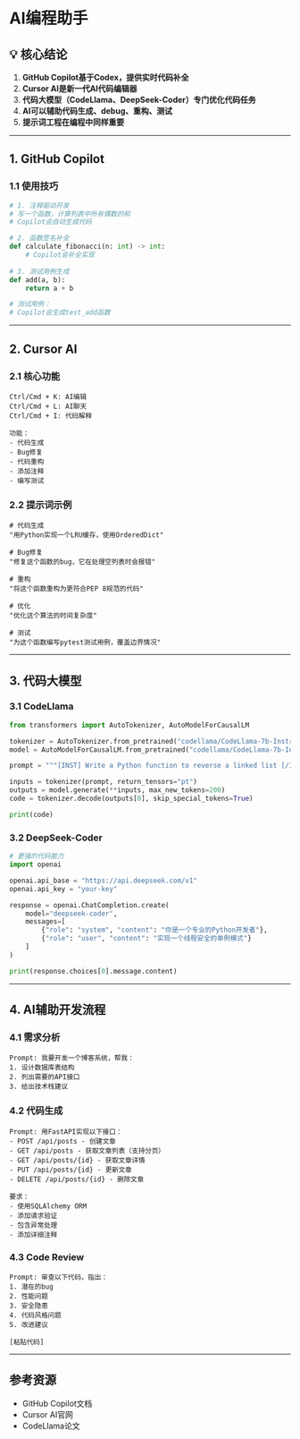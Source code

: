 # AI编程助手

## 💡 核心结论

1. **GitHub Copilot基于Codex，提供实时代码补全**
2. **Cursor AI是新一代AI代码编辑器**
3. **代码大模型（CodeLlama、DeepSeek-Coder）专门优化代码任务**
4. **AI可以辅助代码生成、debug、重构、测试**
5. **提示词工程在编程中同样重要**

---

## 1. GitHub Copilot

### 1.1 使用技巧

```python
# 1. 注释驱动开发
# 写一个函数，计算列表中所有偶数的和
# Copilot会自动生成代码

# 2. 函数签名补全
def calculate_fibonacci(n: int) -> int:
    # Copilot会补全实现
    
# 3. 测试用例生成
def add(a, b):
    return a + b

# 测试用例：
# Copilot会生成test_add函数
```

---

## 2. Cursor AI

### 2.1 核心功能

```
Ctrl/Cmd + K: AI编辑
Ctrl/Cmd + L: AI聊天
Ctrl/Cmd + I: 代码解释

功能：
- 代码生成
- Bug修复
- 代码重构
- 添加注释
- 编写测试
```

### 2.2 提示词示例

```
# 代码生成
"用Python实现一个LRU缓存，使用OrderedDict"

# Bug修复
"修复这个函数的bug，它在处理空列表时会报错"

# 重构
"将这个函数重构为更符合PEP 8规范的代码"

# 优化
"优化这个算法的时间复杂度"

# 测试
"为这个函数编写pytest测试用例，覆盖边界情况"
```

---

## 3. 代码大模型

### 3.1 CodeLlama

```python
from transformers import AutoTokenizer, AutoModelForCausalLM

tokenizer = AutoTokenizer.from_pretrained("codellama/CodeLlama-7b-Instruct-hf")
model = AutoModelForCausalLM.from_pretrained("codellama/CodeLlama-7b-Instruct-hf")

prompt = """[INST] Write a Python function to reverse a linked list [/INST]"""

inputs = tokenizer(prompt, return_tensors="pt")
outputs = model.generate(**inputs, max_new_tokens=200)
code = tokenizer.decode(outputs[0], skip_special_tokens=True)

print(code)
```

### 3.2 DeepSeek-Coder

```python
# 更强的代码能力
import openai

openai.api_base = "https://api.deepseek.com/v1"
openai.api_key = "your-key"

response = openai.ChatCompletion.create(
    model="deepseek-coder",
    messages=[
        {"role": "system", "content": "你是一个专业的Python开发者"},
        {"role": "user", "content": "实现一个线程安全的单例模式"}
    ]
)

print(response.choices[0].message.content)
```

---

## 4. AI辅助开发流程

### 4.1 需求分析

```
Prompt: 我要开发一个博客系统，帮我：
1. 设计数据库表结构
2. 列出需要的API接口
3. 给出技术栈建议
```

### 4.2 代码生成

```
Prompt: 用FastAPI实现以下接口：
- POST /api/posts - 创建文章
- GET /api/posts - 获取文章列表（支持分页）
- GET /api/posts/{id} - 获取文章详情
- PUT /api/posts/{id} - 更新文章
- DELETE /api/posts/{id} - 删除文章

要求：
- 使用SQLAlchemy ORM
- 添加请求验证
- 包含异常处理
- 添加详细注释
```

### 4.3 Code Review

```
Prompt: 审查以下代码，指出：
1. 潜在的bug
2. 性能问题
3. 安全隐患
4. 代码风格问题
5. 改进建议

[粘贴代码]
```

---

## 参考资源

- GitHub Copilot文档
- Cursor AI官网
- CodeLlama论文


